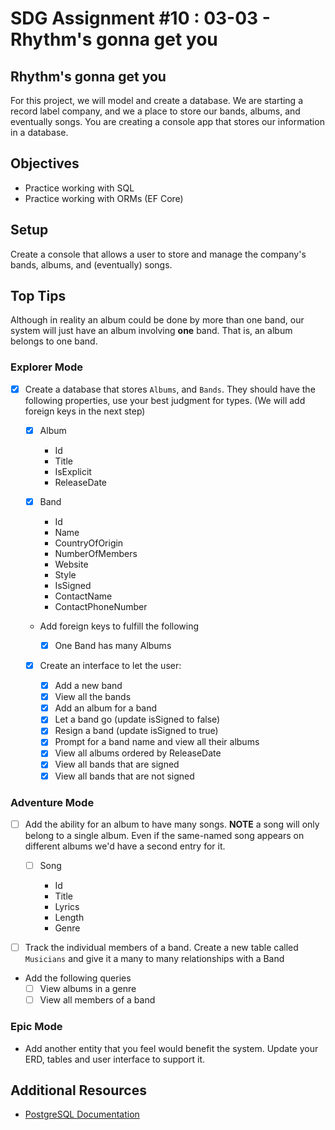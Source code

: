 # SDG Assignment #10 : 03-03 - Rhythm's gonna get you

## Rhythm's gonna get you

For this project, we will model and create a database. We are starting a record
label company, and we a place to store our bands, albums, and eventually songs.
You are creating a console app that stores our information in a database.

## Objectives

- Practice working with SQL
- Practice working with ORMs (EF Core)

## Setup

Create a console that allows a user to store and manage the company's bands,
albums, and (eventually) songs.

## Top Tips

Although in reality an album could be done by more than one band, our system
will just have an album involving **one** band. That is, an album belongs to one
band.

### Explorer Mode

- [x] Create a database that stores `Albums`, and `Bands`. They should have the following properties, use your best judgment for types. (We will add foreign keys in the next step)

  - [x] Album
    - Id
    - Title
    - IsExplicit
    - ReleaseDate
  - [x] Band

    - Id
    - Name
    - CountryOfOrigin
    - NumberOfMembers
    - Website
    - Style
    - IsSigned
    - ContactName
    - ContactPhoneNumber

  - Add foreign keys to fulfill the following

    - [x] One Band has many Albums

  - [x] Create an interface to let the user:

    - [x] Add a new band
    - [x] View all the bands
    - [x] Add an album for a band
    - [x] Let a band go (update isSigned to false)
    - [x] Resign a band (update isSigned to true)
    - [x] Prompt for a band name and view all their albums
    - [x] View all albums ordered by ReleaseDate
    - [x] View all bands that are signed
    - [x] View all bands that are not signed

### Adventure Mode

- [ ] Add the ability for an album to have many songs. **NOTE** a song will only belong to a single album. Even if the same-named song appears on different albums we'd have a second entry for it.

  - [ ] Song

    - Id
    - Title
    - Lyrics
    - Length
    - Genre

- [ ] Track the individual members of a band. Create a new table called
      `Musicians` and give it a many to many relationships with a Band
- Add the following queries
  - [ ] View albums in a genre
  - [ ] View all members of a band

### Epic Mode

- Add another entity that you feel would benefit the system. Update your ERD,
  tables and user interface to support it.

## Additional Resources

- [PostgreSQL Documentation](https://www.postgresql.org/docs/)
